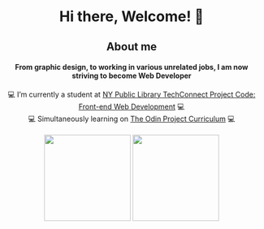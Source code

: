 <div align="center">
  <h1>Hi there, Welcome! 👋</h1>
  <h2>About me</h2>
  <h4>From graphic design, to working in various unrelated jobs, I am now striving to become Web Developer</h4>
  💻 I’m currently a student at <a href="https://sites.google.com/nypl.org/techconnect/programs/project-code-front-end-web-development">NY Public Library TechConnect Project Code: Front-end Web Development<a/> 💻<br>
  💻 Simultaneously learning on <a href="https://www.theodinproject.com/">The Odin Project Curriculum<a/> 💻<br>
</div>
<br>
<div align="center">
  <img src="https://github-readme-stats-git-masterrstaa-rickstaa.vercel.app/api?username=d0wnsider&count_private=true&show_icons=true&include_all_commits=true&theme=gotham&hide_border=true" height="170em">
  <img src="https://github-readme-stats-git-masterrstaa-rickstaa.vercel.app/api/top-langs?username=d0wnsider&hide=TeX&layout=compact&theme=gotham&hide_border=true" height="170em">
</div>
